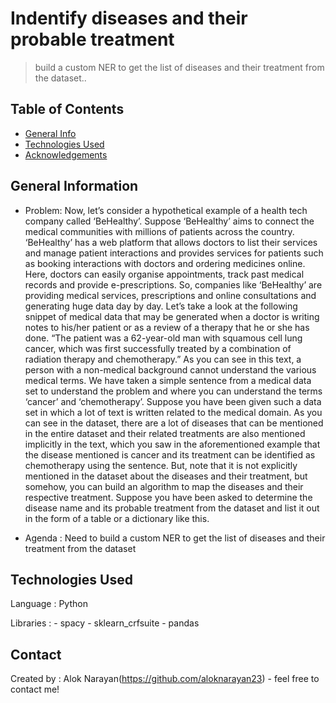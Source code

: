 # Indentify diseases and their probable treatment
>  build a custom NER to get the list of diseases and their treatment from the dataset..



## Table of Contents
* [General Info](#general-information)
* [Technologies Used](#technologies-used)
* [Acknowledgements](#acknowledgements)



## General Information
- Problem: 
		Now, let’s consider a hypothetical example of a health tech company called ‘BeHealthy’. Suppose ‘BeHealthy’ aims to connect the medical communities with millions of patients across the country. 
		‘BeHealthy’ has a web platform that allows doctors to list their services and manage patient interactions and provides services for patients such as booking interactions with doctors and ordering medicines online. Here, doctors can easily organise appointments, track past medical records and provide e-prescriptions.
		So, companies like ‘BeHealthy’ are providing medical services, prescriptions and online consultations and generating huge data day by day.
		Let’s take a look at the following snippet of medical data that may be generated when a doctor is writing notes to his/her patient or as a review of a therapy that he or she has done.
		“The patient was a 62-year-old man with squamous cell lung cancer, which was first successfully treated by a combination of radiation therapy and chemotherapy.”
	As you can see in this text, a person with a non-medical background cannot understand the various medical terms. We have taken a simple sentence from a medical data set to understand the problem and where you can understand the terms ‘cancer’ and ‘chemotherapy’. 
	Suppose you have been given such a data set in which a lot of text is written related to the medical domain. As you can see in the dataset, there are a lot of diseases that can be mentioned in the entire dataset and their related treatments are also mentioned implicitly in the text, which you saw in the aforementioned example that the disease mentioned is cancer and its treatment can be identified as chemotherapy using the sentence.
	But, note that it is not explicitly mentioned in the dataset about the diseases and their treatment, but somehow, you can build an algorithm to map the diseases and their respective treatment.
	Suppose you have been asked to determine the disease name and its probable treatment from the dataset and list it out in the form of a table or a dictionary like this.

- Agenda :
		Need to build a custom NER to get the list of diseases and their treatment from the dataset
 
 


## Technologies Used
Language : Python 

Libraries : 
      - spacy
      - sklearn_crfsuite
      - pandas


## Contact
Created by :
		Alok Narayan(https://github.com/aloknarayan23)
		            - feel free to contact me!
